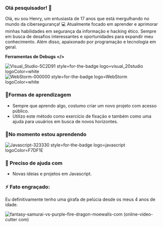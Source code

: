 ### Olá pesquisador! 🔎
 Olá, eu sou Henry, um entusiasta de 17 anos que está mergulhando no mundo da cibersegurança! 💻 Atualmente focado em aprender e aprimorar minhas habilidades em segurança da informação e hacking ético. Sempre em busca de desafios interessantes e oportunidades para expandir meu conhecimento. Além disso, apaixonado por programação e tecnologia em geral. 

**Ferramentas de Debugs </>**

![Visual_Studio-5C2D91 style=for-the-badge logo=visual_20studio logoColor=white](https://github.com/henryneon/henryneon/assets/170297824/94cac0b4-1e39-43be-9c0f-8d733fa7e5be)     ![WebStorm-000000 style=for-the-badge logo=WebStorm logoColor=white](https://github.com/henryneon/henryneon/assets/170297824/54802398-1656-4849-a537-32727a357792)

### 🔭Formas de aprendizagem 
- Sempre que aprendo algo, costumo criar um novo projeto com acesso público.
- Utilizo este método como exercício de fixação e também como uma ajuda para usuários em busca de novos horizontes.

### 🌱No momento estou aprendendo

![Javascript-323330 style=for-the-badge logo=javascript logoColor=F7DF1E](https://github.com/henryneon/henryneon/assets/170297824/17319c2d-5874-4bf7-8bfc-fab3ebbda044)

### 🤔 Preciso de ajuda com
- Novas ideias e projetos em Javascript.

### ⚡ Fato engraçado: 
Eu definitivamente tenho uma girafa de pelúcia desde os meus 4 anos de idade.


 ![fantasy-samurai-vs-purple-fire-dragon-moewalls-com (online-video-cutter com)](https://github.com/henryneon/henryneon/assets/170297824/f1d30a1a-900a-4263-99c0-86ba6cc67e83)
